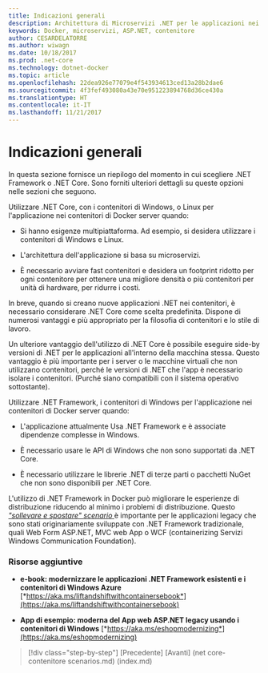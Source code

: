 ```yaml
---
title: Indicazioni generali
description: Architettura di Microservizi .NET per le applicazioni nei contenitori .NET | Indicazioni generali
keywords: Docker, microservizi, ASP.NET, contenitore
author: CESARDELATORRE
ms.author: wiwagn
ms.date: 10/18/2017
ms.prod: .net-core
ms.technology: dotnet-docker
ms.topic: article
ms.openlocfilehash: 22dea926e77079e4f543934613ced13a28b2dae6
ms.sourcegitcommit: 4f3fef493080a43e70e951223894768d36ce430a
ms.translationtype: HT
ms.contentlocale: it-IT
ms.lasthandoff: 11/21/2017
---
```

# <a name="general-guidance"></a>Indicazioni generali

In questa sezione fornisce un riepilogo del momento in cui scegliere .NET Framework o .NET Core. Sono forniti ulteriori dettagli su queste opzioni nelle sezioni che seguono.

Utilizzare .NET Core, con i contenitori di Windows, o Linux per l'applicazione nei contenitori di Docker server quando:

-   Si hanno esigenze multipiattaforma. Ad esempio, si desidera utilizzare i contenitori di Windows e Linux.

-   L'architettura dell'applicazione si basa su microservizi.

-   È necessario avviare fast contenitori e desidera un footprint ridotto per ogni contenitore per ottenere una migliore densità o più contenitori per unità di hardware, per ridurre i costi.

In breve, quando si creano nuove applicazioni .NET nei contenitori, è necessario considerare .NET Core come scelta predefinita. Dispone di numerosi vantaggi e più appropriato per la filosofia di contenitori e lo stile di lavoro.

Un ulteriore vantaggio dell'utilizzo di .NET Core è possibile eseguire side-by versioni di .NET per le applicazioni all'interno della macchina stessa. Questo vantaggio è più importante per i server o le macchine virtuali che non utilizzano contenitori, perché le versioni di .NET che l'app è necessario isolare i contenitori. (Purché siano compatibili con il sistema operativo sottostante).

Utilizzare .NET Framework, i contenitori di Windows per l'applicazione nei contenitori di Docker server quando:

-   L'applicazione attualmente Usa .NET Framework e è associate dipendenze complesse in Windows.

-   È necessario usare le API di Windows che non sono supportati da .NET Core.

-   È necessario utilizzare le librerie .NET di terze parti o pacchetti NuGet che non sono disponibili per .NET Core.

L'utilizzo di .NET Framework in Docker può migliorare le esperienze di distribuzione riducendo al minimo i problemi di distribuzione. Questo [ *"sollevare e spostare" scenario* ](https://aka.ms/liftandshiftwithcontainersebook) è importante per le applicazioni legacy che sono stati originariamente sviluppate con .NET Framework tradizionale, quali Web Form ASP.NET, MVC web App o WCF (containerizing Servizi Windows Communication Foundation).

### <a name="additional-resources"></a>Risorse aggiuntive

-   **e-book: modernizzare le applicazioni .NET Framework esistenti e i contenitori di Windows Azure**
    [*https://aka.ms/liftandshiftwithcontainersebook*](https://aka.ms/liftandshiftwithcontainersebook)

-   **App di esempio: moderna del App web ASP.NET legacy usando i contenitori di Windows**
    [*https://aka.ms/eshopmodernizing*](https://aka.ms/eshopmodernizing)


>[!div class="step-by-step"]
[Precedente] [Avanti] (net core-contenitore scenarios.md) (index.md)
